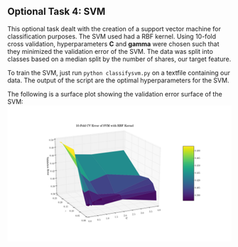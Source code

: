 <h2>Optional Task 4: SVM</h2>

This optional task dealt with the creation of a support vector machine for classification purposes. The SVM used had a RBF kernel. Using 10-fold cross validation, hyperparameters __C__ and __gamma__ were chosen such that they minimized the validation error of the SVM. The data was split into classes based on a median split by the number of shares, our target feature.

To train the SVM, just run `python classifysvm.py` on a textfile containing our data. The output of the script are the optimal hyperparameters for the SVM.

The following is a surface plot showing the validation error surface of the SVM:
![SVM Error Plot](svm_err_graph.png)
